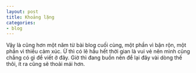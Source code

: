 ```yaml
---
layout: post
title: Khoảng lặng
categories:
- blog
---
```


Vậy là cũng hơn một năm từ bài blog cuối cùng, một phần vì bận rộn, một phần vì thiếu cảm xúc. Ừ thì có lẽ hầu hết thời gian là vui vẻ nên mình cũng chẳng có gì để viết ở đây. Giờ thì đang buồn nên để lại đây vài dòng thế thôi, ít ra cũng sẽ thoải mái hơn.
